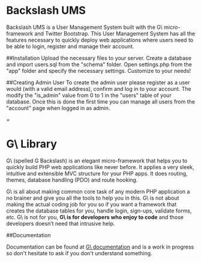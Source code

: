 Backslash UMS
=
Backslash UMS is a User Management System built with the G\ micro-framework and Twitter Bootstrap. This User Management System has all the features necessary to quickly deploy web applications where users need to be able to login, register and manage their account.

##Installation
Upload the necessary files to your server. Create a database and import users.sql from the "schema" folder. Open settings.php from the "app" folder and specify the necessary settings. Customize to your needs!

##Creating Admin User
To create the admin user please register as a user would (with a valid email address), confirm and log in to your account. The modify the "is_admin" value from 0 to 1 in the "users" table of your database. Once this is done the first time you can manage all users from the "account" page when logged in as admin.

=

G\ Library
=

G\ (spelled G Backslash) is an elegant micro-framework that helps you to quickly build PHP web applications like never before. It applies a very sleek, intuitive and extensible MVC structure for your PHP apps. It does routing, themes, database handling (PDO) and route hooking.

G\ is all about making common core task of any modern PHP application a no brainer and give you all the tools to help you in this. G\ is not about making the actual coding job for you so if you want a framework that creates the database tables for you, handle login, sign-ups, validate forms, etc. G\ is not for you, **G\ is for developers who enjoy to code** and those developers doesn’t need that intrusive help.

##Documentation

Documentation can be found at [G\ documentation](http://gbackslash.com/docs "G\ website documentation") and is a work in progress so don't hesitate to ask if you don't understand something.
